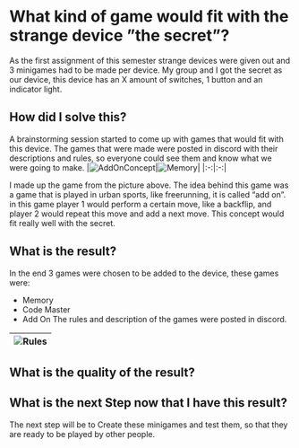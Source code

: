 # What kind of game would fit with the strange device ”the secret”?
As the first assignment of this semester strange devices were given out and 3 minigames had to be made per device. My group and I got the secret as our device, this device has an X amount of switches, 1 button and an indicator light.

## How did I solve this?
A brainstorming session started to come up with games that would fit with this device. The games that were made were posted in discord with their descriptions and rules, so everyone could see them and know what we were going to make. 
|![AddOnConcept](https://github.com/Timsel1/S6-Portfolio/assets/90602424/401d4698-2f61-45f5-a459-5005af6b8a22)|![Memory](https://github.com/Timsel1/S6-Portfolio/assets/90602424/67df5530-dbe7-4062-a82a-9ec385e78ab0)|
|:-:|:-:|

I made up the game from the picture above. The idea behind this game was a game that is played in urban sports, like freerunning, it is called “add on”. in this game player 1 would perform a certain move, like a backflip, and player 2 would repeat this move and add a next move. This concept would fit really well with the secret.

## What is the result?
In the end 3 games were chosen to be added to the device, these games were:  
- Memory
- Code Master
- Add On
The rules and description of the games were posted in discord.

|![Rules](https://github.com/Timsel1/S6-Portfolio/assets/90602424/11b6e964-d3ef-4864-ae6b-4337bfd17375)|
|:-:|

## What is the quality of the result?

## What is the next Step now that I have this result?
The next step will be to Create these minigames and test them, so that they are ready to be played by other people.
